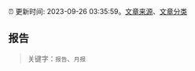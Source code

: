 :alarm_clock: 更新时间: 2023-09-26 03:35:59。[文章来源](/README.md)、[文章分类](/TAGS.md)

## 报告


> 关键字：`报告`、`月报`



